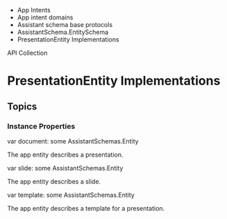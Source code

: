 

- App Intents
- App intent domains
- Assistant schema base protocols
- AssistantSchema.EntitySchema
-  PresentationEntity Implementations 

API Collection

# PresentationEntity Implementations

## Topics

### Instance Properties

var document: some AssistantSchemas.Entity

The app entity describes a presentation.

var slide: some AssistantSchemas.Entity

The app entity describes a slide.

var template: some AssistantSchemas.Entity

The app entity describes a template for a presentation.

